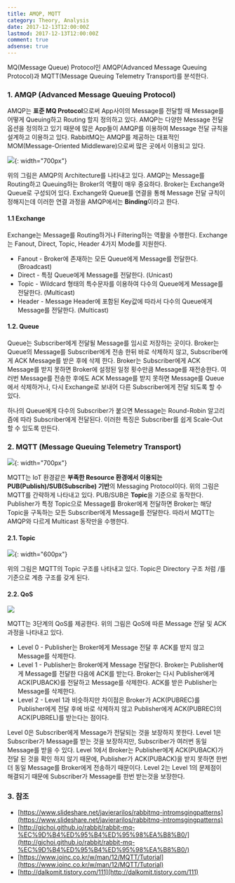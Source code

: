 ```yaml
---
title: AMQP, MQTT
category: Theory, Analysis
date: 2017-12-13T12:00:00Z
lastmod: 2017-12-13T12:00:00Z
comment: true
adsense: true
---
```


MQ(Message Queue) Protocol인 AMQP(Advanced Message Queuing Protocol)과 MQTT(Message Queuing Telemetry Transport)를 분석한다.

### 1. AMQP (Advanced Message Queuing Protocol)

AMQP는 **표준 MQ Protocol**으로써 App사이의 Message를 전달할 때 Message를 어떻게 Queuing하고 Routing 할지 정의하고 있다. AMQP는 다양한 Message 전달 옵션을 정의하고 있기 때문에 많은 App들이 AMQP를 이용하여 Message 전달 규칙을 설계하고 이용하고 있다. RabbitMQ는 AMQP를 제공하는 대표적인 MOM(Message-Oriented Middleware)으로써 많은 곳에서 이용되고 있다.

![]({{site.baseurl}}/images/theory_analysis/AMQP_MQTT/AMQP_Architecture.PNG){: width="700px"}

위의 그림은 AMQP의 Architecture를 나타내고 있다. AMQP는 Message를 Routing하고 Queuing하는 Broker의 역활이 매우 중요하다. Broker는 Exchange와 Queue로 구성되어 있다. Exchange와 Queue를 연결을 통해 Message 전달 규칙이 정해지는데 이러한 연결 과정을 AMQP에서는 **Binding**이라고 한다.

#### 1.1 Exchange

Exchange는 Message를 Routing하거나 Filtering하는 역활을 수행한다. Exchange는 Fanout, Direct, Topic, Header 4가지 Mode를 지원한다.

* Fanout - Broker에 존재하는 모든 Queue에게 Message를 전달한다. (Broadcast)
* Direct - 특정 Queue에게 Message를 전달한다. (Unicast)
* Topic - Wildcard 형태의 특수문자를 이용하여 다수의 Queue에게 Message를 전달한다. (Multicast)
* Header - Message Header에 포함된 Key값에 따라서 다수의 Queue에게 Message를 전달한다. (Multicast)

#### 1.2. Queue

Queue는 Subscriber에게 전달될 Message를 임시로 저장하는 곳이다. Broker는 Queue의 Message를 Subscriber에게 전송 한뒤 바로 삭제하지 않고, Subscriber에게 ACK Message를 받은 후에 삭제 한다. Broker는 Subscriber에게 ACK Message를 받지 못하면 Broker에 설정된 일정 횟수만큼 Message를 재전송한다. 여러번 Message를 전송한 후에도 ACK Message를 받지 못하면 Message를 Queue에서 삭제하거나, 다시 Exchange로 보내어 다른 Subscriber에게 전달 되도록 할 수 있다.

하나의 Queue에게 다수의 Subscriber가 붙으면 Message는 Round-Robin 알고리즘에 따라 Subscriber에게 전달된다. 이러한 특징은 Subscriber를 쉽게 Scale-Out 할 수 있도록 만든다.

### 2. MQTT (Message Queuing Telemetry Transport)

![]({{site.baseurl}}/images/theory_analysis/AMQP_MQTT/MQTT_Architecture.PNG){: width="700px"}

MQTT는 IoT 환경같은 **부족한 Resource 환경에서 이용되는 PUB(Publish)/SUB(Subscribe) 기반**의 Messaging Protocol이다. 위의 그림은 MQTT를 간략하게 나타내고 있다. PUB/SUB은 **Topic**을 기준으로 동작한다. Publisher가 특정 Topic으로 Message를 Broker에게 전달하면 Broker는 해당 Topic을 구독하는 모든 Subscriber에게 Message를 전달한다. 따라서 MQTT는 AMQP와 다르게 Multicast 동작만을 수행한다.

#### 2.1. Topic

![]({{site.baseurl}}/images/theory_analysis/AMQP_MQTT/MQTT_Topic.PNG){: width="600px"}

위의 그림은 MQTT의 Topic 구조를 나타내고 있다. Topic은 Directory 구조 처럼 /를 기준으로 계층 구조를 갖게 된다.

#### 2.2. QoS

![]({{site.baseurl}}/images/theory_analysis/AMQP_MQTT/MQTT_QoS.PNG)

MQTT는 3단계의 QoS를 제공한다. 위의 그림은 QoS에 따른 Message 전달 및 ACK 과정을 나타내고 있다.

* Level 0 - Publisher는 Broker에게 Message 전달 후 ACK를 받지 않고 Message를 삭제한다.
* Level 1 - Publisher는 Broker에게 Message 전달한다. Broker는 Publisher에게 Message를 전달한 다음에 ACK를 받는다. Broker는 다시 Publisher에게 ACK(PUBACK)를 전달하고 Message를 삭제한다. ACK를 받은 Publisher는 Message를 삭제한다.
* Level 2 - Level 1과 비슷하지만 차이점은 Broker가 ACK(PUBREC)를 Publisher에게 전달 후에 바로 삭제하지 않고 Publisher에게 ACK(PUBREC)의 ACK(PUBREL)를 받는다는 점이다.

Level 0은 Subscriber에게 Message가 전달되는 것을 보장하지 못한다. Level 1은 Subscriber가 Message를 받는 것을 보장하지만, Subscriber가 여러번 동일 Message를 받을 수 있다. Level 1에서 Broker는 Publisher에게 ACK(PUBACK)가 전달 된 것을 확인 하지 않기 때문에, Publisher가 ACK(PUBACK)을 받지 못하면 한번더 동일 Message를 Broker에게 전송하기 때문이다. Level 2는 Level 1의 문제점이 해결되기 때문에 Subscriber가 Message를 한번 받는것을 보장한다.

### 3. 참조

* [https://www.slideshare.net/javierarilos/rabbitmq-intromsgingpatterns](https://www.slideshare.net/javierarilos/rabbitmq-intromsgingpatterns)
* [http://gjchoi.github.io/rabbit/rabbit-mq-%EC%9D%B4%ED%95%B4%ED%95%98%EA%B8%B0/](http://gjchoi.github.io/rabbit/rabbit-mq-%EC%9D%B4%ED%95%B4%ED%95%98%EA%B8%B0/)
* [https://www.joinc.co.kr/w/man/12/MQTT/Tutorial](https://www.joinc.co.kr/w/man/12/MQTT/Tutorial)
* [http://dalkomit.tistory.com/111](http://dalkomit.tistory.com/111)
